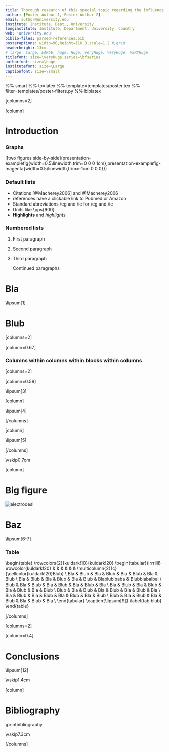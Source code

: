 ```yaml
---
title: Thorough research of this special topic regarding the influence of various factors
author: [Poster Author 1, Poster Author 2]
email: author@university.edu
institute: Institute, Dept., University
longinstitute: Institute, Department, University, Country
web: 'university.edu'
biblio-files: parsed-references.bib
posteroptions: width=90,height=116.3,scale=1.2 #,grid
headerheight: 13cm
# large, Large, LARGE, huge, Huge, veryHuge, VeryHuge, VERYHuge
titlefont: size=\veryHuge,series=\bfseries
authorfont: size=\huge
institutefont: size=\Large
captionfont: size=\small
---
```


%% smart
%% to=latex
%% template=templates/poster.tex
%% filter=templates/poster-filters.py
%% biblatex

[columns=2]

[column]

# Introduction

### Graphs

![two figures side-by-side](presentation-examplefig{width=0.5\linewidth,trim=0 0 0 1cm},presentation-examplefig-magenta{width=0.5\linewidth,trim=-1cm 0 0 0}})

<!-- Comments -->
### Default lists

- Citations [@Macherey2006] and @Macherey2006
- references have a clickable link to Pubmed or Amazon
- Standard abreviations \\eg and \\ie for \eg and \ie
- Units like \pps{900}
- **Highlights** and *highlights*

### Numbered lists

1.  First paragraph
2.  Second paragraph
3.  Third paragraph

    Continued paragraphs

# Bla

\lipsum[1]

# Blub

[columns=2]

[column=0.67]

### Columns within columns within blocks within columns

[columns=2]

[column=0.59]

\lipsum[3]

[column]

\lipsum[4]

[/columns]

[column]

\lipsum[5]

[/columns]

\vskip0.7cm

[column]

# Big figure

![electrodes!](presentation-examplefig-electrodes{width=.8\linewidth})

# Baz

\lipsum[6-7]

### Table

<!-- this is still latex :-) -->
\begin{table}
    \rowcolors{2}{kuldark!10}{kuldark!20}
    \begin{tabular}{lrrrllll}
            \rowcolor{kuldark!20}
                &     &                     &         &      &          &
                \multicolumn{2}{c}{\cellcolor{kuldark!20}Blub} \\
        Bla & Blub & Bla & Blub & Bla & Blub &
        Bla & Blub \\
        Bla & Blub & Bla & Blub & Bla & Blub & Blablublbaba & Blubblabalbal \\
        Blub & Bla & Blub & Bla & Blub & Bla & Blub & Bla \\
        Bla & Blub & Bla & Blub & Bla & Blub & Bla & Blub \\
        Blub & Bla & Blub & Bla & Blub & Bla & Blub & Bla \\
        Bla & Blub & Bla & Blub & Bla & Blub & Bla & Blub \\
        Blub & Bla & Blub & Bla & Blub & Bla & Blub & Bla \\
    \end{tabular}
    \caption{\lipsum[9]}
    \label{tab:blub}
\end{table}

[/columns]

[columns=2]

[column=0.4]

# Conclusions

\lipsum[12]

\vskip1.4cm

[column]

# Bibliography

\printbibliography

\vskip7.3cm

[/columns]

<!-- vi: set spell spelllang=en linebreak et nolist showbreak=>\ \ \  : -->
